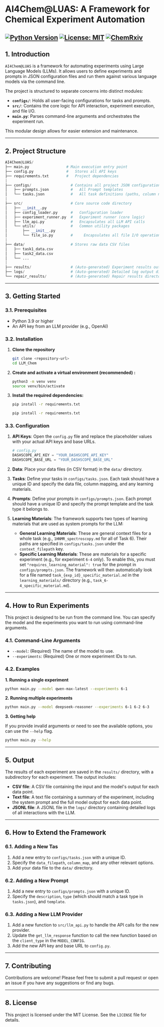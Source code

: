 # AI4Chem@LUAS: A Framework for Chemical Experiment Automation
[![Python Version](https://img.shields.io/badge/python-3.9%2B-blue.svg)](https://www.python.org/)
[![License: MIT](https://img.shields.io/badge/License-MIT-yellow.svg)](https://opensource.org/licenses/MIT)
[![ChemRxiv](https://img.shields.io/badge/ChemRxiv-10.26434%2Fchemrxiv--2025--85wpr--v3-blue)](https://doi.org/10.26434/chemrxiv-2025-85wpr-v3)
---

## 1. Introduction
`AI4Chem@LUAS` is a framework for automating experiments using Large Language Models (LLMs). It allows users to define experiments and prompts in JSON configuration files and run them against various language models via the command line.

The project is structured to separate concerns into distinct modules:
*   **`configs/`**: Holds all user-facing configurations for tasks and prompts.
*   **`src/`**: Contains the core logic for API interaction, experiment execution, and file I/O.
*   **`main.py`**: Parses command-line arguments and orchestrates the experiment run.

This modular design allows for easier extension and maintenance.

---

## 2. Project Structure
```python
AI4Chem@LUAS/
├── main.py                 # Main execution entry point
├── config.py               #   Stores all API keys
├── requirements.txt        #   Project dependencies
|
├── configs/                  # Contains all project JSON configurations
│   ├── prompts.json          #   All Prompt templates
│   └── tasks.json            #   All task definitions (paths, column names, etc.)
|
├── src/                      # Core source code directory
│   ├── __init__.py
│   ├── config_loader.py      #   Configuration loader
│   ├── experiment_runner.py  #   Experiment runner (core logic)
│   ├── llm_api.py            #   Encapsulates all LLM API calls
│   └── utils/                #   Common utility packages
│       ├── __init__.py
│       └── file_io.py        #     Encapsulates all file I/O operations
|
├── data/                     # Stores raw data CSV files
│   ├── task1_data.csv
│   ├── task2_data.csv
│   └── ...
|
├── results/                  # (Auto-generated) Experiment results output directory
├── logs/                     # (Auto-generated) Detailed log output directory
└── repair_results/           # (Auto-generated) Repair results directory
```

---

## 3. Getting Started

### 3.1. Prerequisites
*   Python 3.9 or higher
*   An API key from an LLM provider (e.g., OpenAI)

### 3.2. Installation

1.  **Clone the repository**
    
    ```bash
    git clone <repository-url>
    cd LLM_Chem
    ```
    
2.  **Create and activate a virtual environment (recommended) :**
    
    ```bash
    python3 -m venv venv
    source venv/bin/activate
    ```
    
3.  **Install the required dependencies:**

    ```bash
    pip install -r requirements.txt
    ```
    ```bash
    pip install -r requirements.txt
    ```

### 3.3. Configuration

1.  **API Keys**: Open the `config.py` file and replace the placeholder values with your actual API keys and base URLs. 
    
    ```python
    # config.py
    DASHSCOPE_API_KEY = "YOUR_DASHSCOPE_API_KEY"
    DASHSCOPE_BASE_URL = "YOUR_DASHSCOPE_BASE_URL"
    ```
    
2.  **Data**: Place your data files (in CSV format) in the `data/` directory. 

3.  **Tasks**: Define your tasks in `configs/tasks.json`. Each task should have a unique ID and specify the data file, column mapping, and any learning materials. 

4.  **Prompts**: Define your prompts in `configs/prompts.json`. Each prompt should have a unique ID and specify the prompt template and the task type it belongs to. 

5.  **Learning Materials**: The framework supports two types of learning materials that are used as system prompts for the LLM: 
    
    *   **General Learning Materials**: These are general context files for a whole task (e.g., `1HNMR_spectroscopy.md` for all of Task 6). Their paths are specified in `configs/tasks.json` under the `context_filepath` key. 
    *   **Specific Learning Materials**: These are materials for a specific experiment (e.g., for experiment `6-4` only). To enable this, you must set `"requires_learning_material": true` for the prompt in `configs/prompts.json`. The framework will then automatically look for a file named `task_{exp_id}_specific_material.md` in the `learning_materials/` directory (e.g., `task_6-4_specific_material.md`). 

---

## 4. How to Run Experiments

This project is designed to be run from the command line. You can specify the model and the experiments you want to run using command-line arguments. 

### 4.1. Command-Line Arguments

*   `--model`: (Required) The name of the model to use. 
*   `--experiments`: (Required) One or more experiment IDs to run.

### 4.2. Examples

**1. Running a single experiment**

```bash
python main.py --model qwen-max-latest --experiments 6-1
```

**2. Running multiple experiments**

```bash
python main.py --model deepseek-reasoner --experiments 6-1 6-2 6-3
```

**3. Getting help**

If you provide invalid arguments or need to see the available options, you can use the `--help` flag. 

```bash
python main.py --help
```

---

## 5. Output
The results of each experiment are saved in the `results/` directory, with a subdirectory for each experiment. The output includes: 

*   **CSV file**: A CSV file containing the input and the model's output for each data point.
*   **Text file**: A text file containing a summary of the experiment, including the system prompt and the full model output for each data point.
*   **JSONL file**: A JSONL file in the `logs/` directory containing detailed logs of all interactions with the LLM. 

---

## 6. How to Extend the Framework

### 6.1. Adding a New Tas
1.  Add a new entry to `configs/tasks.json` with a unique ID. 
2.  Specify the `data_filepath`, `column_map`, and any other relevant options. 
3.  Add your data file to the `data/` directory.

### 6.2. Adding a New Prompt
1.  Add a new entry to `configs/prompts.json` with a unique ID. 
2.  Specify the `description`, `type` (which should match a task type in `tasks.json`), and `template`. 

### 6.3. Adding a New LLM Provider
1.  Add a new function to `src/llm_api.py` to handle the API calls for the new provider. 
2.  Update the `get_llm_response` function to call the new function based on the `client_type` in the `MODEL_CONFIG`. 
3.  Add the new API key and base URL to `config.py`. 

---

## 7. Contributing
Contributions are welcome! Please feel free to submit a pull request or open an issue if you have any suggestions or find any bugs. 

---

## 8. License
This project is licensed under the MIT License. See the `LICENSE` file for details. 
